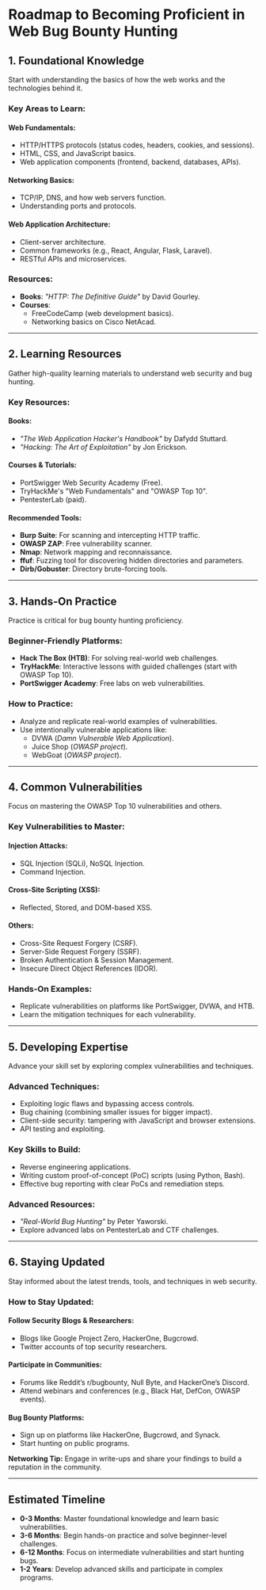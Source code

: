 # Roadmap to Becoming Proficient in Web Bug Bounty Hunting

## 1. Foundational Knowledge  
Start with understanding the basics of how the web works and the technologies behind it.  

### Key Areas to Learn:  

#### Web Fundamentals:  
- HTTP/HTTPS protocols (status codes, headers, cookies, and sessions).  
- HTML, CSS, and JavaScript basics.  
- Web application components (frontend, backend, databases, APIs).  

#### Networking Basics:  
- TCP/IP, DNS, and how web servers function.  
- Understanding ports and protocols.  

#### Web Application Architecture:  
- Client-server architecture.  
- Common frameworks (e.g., React, Angular, Flask, Laravel).  
- RESTful APIs and microservices.  

### Resources:  
- **Books**: *"HTTP: The Definitive Guide"* by David Gourley.  
- **Courses**:  
  - FreeCodeCamp (web development basics).  
  - Networking basics on Cisco NetAcad.  

---

## 2. Learning Resources  
Gather high-quality learning materials to understand web security and bug hunting.  

### Key Resources:  

#### Books:  
- *"The Web Application Hacker's Handbook"* by Dafydd Stuttard.  
- *"Hacking: The Art of Exploitation"* by Jon Erickson.  

#### Courses & Tutorials:  
- PortSwigger Web Security Academy (Free).  
- TryHackMe's "Web Fundamentals" and "OWASP Top 10".  
- PentesterLab (paid).  

#### Recommended Tools:  
- **Burp Suite**: For scanning and intercepting HTTP traffic.  
- **OWASP ZAP**: Free vulnerability scanner.  
- **Nmap**: Network mapping and reconnaissance.  
- **ffuf**: Fuzzing tool for discovering hidden directories and parameters.  
- **Dirb/Gobuster**: Directory brute-forcing tools.  

---

## 3. Hands-On Practice  
Practice is critical for bug bounty hunting proficiency.  

### Beginner-Friendly Platforms:  
- **Hack The Box (HTB)**: For solving real-world web challenges.  
- **TryHackMe**: Interactive lessons with guided challenges (start with OWASP Top 10).  
- **PortSwigger Academy**: Free labs on web vulnerabilities.  

### How to Practice:  
- Analyze and replicate real-world examples of vulnerabilities.  
- Use intentionally vulnerable applications like:  
  - DVWA (*Damn Vulnerable Web Application*).  
  - Juice Shop (*OWASP project*).  
  - WebGoat (*OWASP project*).  

---

## 4. Common Vulnerabilities  
Focus on mastering the OWASP Top 10 vulnerabilities and others.  

### Key Vulnerabilities to Master:  

#### Injection Attacks:  
- SQL Injection (SQLi), NoSQL Injection.  
- Command Injection.  

#### Cross-Site Scripting (XSS):  
- Reflected, Stored, and DOM-based XSS.  

#### Others:  
- Cross-Site Request Forgery (CSRF).  
- Server-Side Request Forgery (SSRF).  
- Broken Authentication & Session Management.  
- Insecure Direct Object References (IDOR).  

### Hands-On Examples:  
- Replicate vulnerabilities on platforms like PortSwigger, DVWA, and HTB.  
- Learn the mitigation techniques for each vulnerability.  

---

## 5. Developing Expertise  
Advance your skill set by exploring complex vulnerabilities and techniques.  

### Advanced Techniques:  
- Exploiting logic flaws and bypassing access controls.  
- Bug chaining (combining smaller issues for bigger impact).  
- Client-side security: tampering with JavaScript and browser extensions.  
- API testing and exploiting.  

### Key Skills to Build:  
- Reverse engineering applications.  
- Writing custom proof-of-concept (PoC) scripts (using Python, Bash).  
- Effective bug reporting with clear PoCs and remediation steps.  

### Advanced Resources:  
- *"Real-World Bug Hunting"* by Peter Yaworski.  
- Explore advanced labs on PentesterLab and CTF challenges.  

---

## 6. Staying Updated  
Stay informed about the latest trends, tools, and techniques in web security.  

### How to Stay Updated:  

#### Follow Security Blogs & Researchers:  
- Blogs like Google Project Zero, HackerOne, Bugcrowd.  
- Twitter accounts of top security researchers.  

#### Participate in Communities:  
- Forums like Reddit’s r/bugbounty, Null Byte, and HackerOne’s Discord.  
- Attend webinars and conferences (e.g., Black Hat, DefCon, OWASP events).  

#### Bug Bounty Platforms:  
- Sign up on platforms like HackerOne, Bugcrowd, and Synack.  
- Start hunting on public programs.  

**Networking Tip:** Engage in write-ups and share your findings to build a reputation in the community.  

---

## Estimated Timeline  
- **0-3 Months**: Master foundational knowledge and learn basic vulnerabilities.  
- **3-6 Months**: Begin hands-on practice and solve beginner-level challenges.  
- **6-12 Months**: Focus on intermediate vulnerabilities and start hunting bugs.  
- **1-2 Years**: Develop advanced skills and participate in complex programs.  
